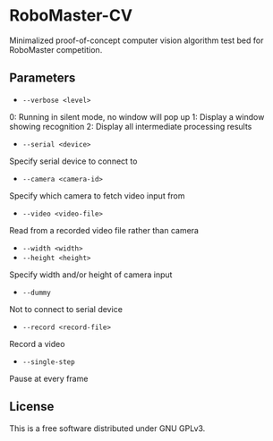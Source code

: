 # RoboMaster-CV
Minimalized proof-of-concept computer vision algorithm test bed for RoboMaster competition.

## Parameters

- `--verbose <level>`

0: Running in silent mode, no window will pop up
1: Display a window showing recognition
2: Display all intermediate processing results

- `--serial <device>`

Specify serial device to connect to

- `--camera <camera-id>`

Specify which camera to fetch video input from

- `--video <video-file>`

Read from a recorded video file rather than camera

- `--width <width>`
- `--height <height>`

Specify width and/or height of camera input

- `--dummy`

Not to connect to serial device

- `--record <record-file>`

Record a video

- `--single-step`

Pause at every frame

## License
This is a free software distributed under GNU GPLv3.
